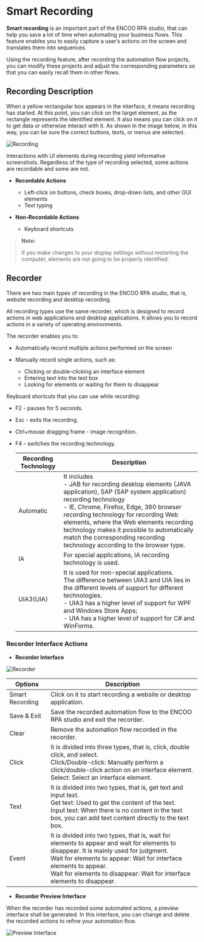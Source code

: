 # Smart Recording

**Smart recording** is an important part of the ENCOO RPA studio, that can help you save a lot of time when automating your business flows. This feature enables you to easily capture a user’s actions on the screen and translates them into sequences.

Using the recording feature, after recording the automation flow projects, you can modify these projects and adjust the corresponding parameters so that you can easily recall them in other flows.

## Recording Description

When a yellow rectangular box appears in the interface, it means recording has started. At this point, you can click on the target element, as the rectangle represents the identified element. It also means you can click on it to get data or otherwise interact with it. As shown in the image below, in this way, you can be sure the correct buttons, texts, or menus are selected.

![Recording](https://docimages.blob.core.chinacloudapi.cn/images/Studio/recording/recording.png)

Interactions with UI elements during recording yield informative screenshots. Regardless of the type of recording selected, some actions are recordable and some are not.

- **Recordable Actions**
  
  - Left-click on buttons, check boxes, drop-down lists, and other GUI elements
  - Text typing

- **Non-Recordable Actions**
  
  - Keyboard shortcuts

> **Note:**
> 
> If you make changes to your display settings without restarting the computer, elements are not going to be properly identified.

## Recorder

There are two main types of recording in the ENCOO RPA studio, that is, website recording and desktop recording.

All recording types use the same recorder, which is designed to record actions in web applications and desktop applications. It allows you to record actions in a variety of operating environments.

The recorder enables you to:

- Automatically record multiple actions performed on the screen

- Manually record single actions, such as:
  
  - Clicking or double-clicking an interface element
  - Entering text into the text box
  - Looking for elements or waiting for them to disappear

Keyboard shortcuts that you can use while recording:

- F2 - pauses for 5 seconds.

- Esc - exits the recording.

- Ctrl+mouse dragging frame - image recognition.

- F4 - switches the recording technology.
  
  | Recording Technology| Description
  |----------|----------
  | Automatic| It includes</br> - JAB for recording desktop elements (JAVA application), SAP (SAP system application) recording technology</br> - IE, Chrome, Firefox, Edge, 360 browser recording technology for recording Web elements, where the Web elements recording technology makes it possible to automatically match the corresponding recording technology according to the browser type.
  | IA| For special applications, IA recording technology is used.
  | UIA3(UIA)| It is used for non-special applications. </br> The difference between UIA3 and UIA lies in the different levels of support for different technologies. </br> - UIA3 has a higher level of support for WPF and Windows Store Apps; </br> - UIA has a higher level of support for C# and WinForms.



### Recorder Interface Actions

- **Recorder Interface**

![Recorder](https://docimages.blob.core.chinacloudapi.cn/images/Studio/recording/recorder.PNG)

| Options| Description
|----------|----------
| Smart Recording| Click on it to start recording a website or desktop application.
| Save \& Exit| Save the recorded automation flow to the ENCOO RPA studio and exit the recorder.
| Clear| Remove the automation flow recorded in the recorder.
| Click| It is divided into three types, that is, click, double click, and select. </br> Click/Double-click: Manually perform a click/double-click action on an interface element. </br> Select: Select an interface element.
| Text| It is divided into two types, that is, get text and input text. </br> Get text: Used to get the content of the text. </br> Input text: When there is no content in the text box, you can add text content directly to the text box.
| Event| It is divided into two types, that is, wait for elements to appear and wait for elements to disappear. It is mainly used for judgment. </br> Wait for elements to appear: Wait for interface elements to appear. </br> Wait for elements to disappear: Wait for interface elements to disappear.

- **Recorder Preview Interface**

When the recorder has recorded some automated actions, a preview interface shall be generated. In this interface, you can change and delete the recorded actions to refine your automation flow.

![Preview Interface](https://docimages.blob.core.chinacloudapi.cn/images/Studio/recording/preview.PNG)